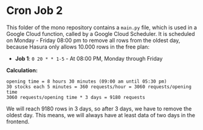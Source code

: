 # Cron Job 2

This folder of the mono repository contains a `main.py` file, which is used in a Google Cloud function, called by a Google Cloud Scheduler. It is scheduled on Monday - Friday 08:00 pm to remove all rows from the oldest day, because Hasura only allows 10.000 rows in the free plan:

- **Job 1**: `0 20 * * 1-5` - At 08:00 PM, Monday through Friday

**Calculation:**

```
opening time = 8 hours 30 minutes (09:00 am until 05:30 pm)
30 stocks each 5 minutes = 360 requests/hour = 3060 requests/opening time
3060 requests/opening time * 3 days = 9180 requests
```

We will reach 9180 rows in 3 days, so after 3 days, we have to remove the oldest day. This means, we will always have at least data of two days in the frontend.
